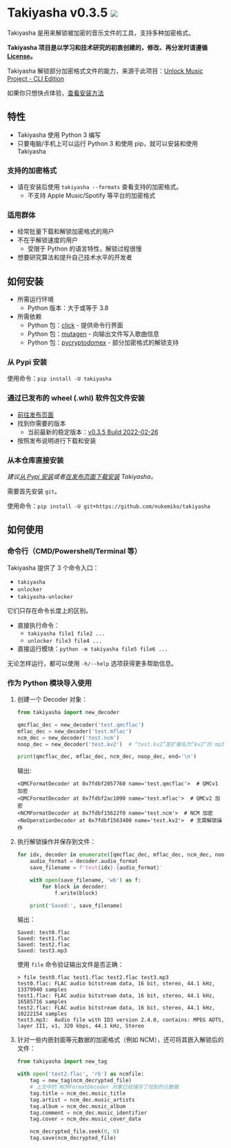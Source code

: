 # Takiyasha v0.3.5 ![](https://img.shields.io/badge/python-3.8+-green)

Takiyasha 是用来解锁被加密的音乐文件的工具，支持多种加密格式。

**Takiyasha 项目是以学习和技术研究的初衷创建的，修改、再分发时请遵循 [License](https://github.com/nukemiko/takiyasha/blob/master/LICENSE)。**

Takiyasha 解锁部分加密格式文件的能力，来源于此项目：[Unlock Music Project - CLI Edition](https://github.com/unlock-music/cli)

如果你只想快点体验，[查看安装方法](#how_to_install)

## 特性

- Takiyasha 使用 Python 3 编写
- 只要电脑/手机上可以运行 Python 3 和使用 pip，就可以安装和使用 Takiyasha

### 支持的加密格式

- 请在安装后使用 `takiyasha --formats` 查看支持的加密格式。
    - 不支持 Apple Music/Spotify 等平台的加密格式

### 适用群体

- 经常批量下载和解锁加密格式的用户
- 不在乎解锁速度的用户
    - 受限于 Python 的语言特性，解锁过程很慢
- 想要研究算法和提升自己技术水平的开发者

## <span id="how_to_install">如何安装</span>

- 所需运行环境
    - Python 版本：大于或等于 3.8
- 所需依赖
    - Python 包：[click](https://pypi.org/project/click/) - 提供命令行界面
    - Python 包：[mutagen](https://pypi.org/project/mutagen/) - 向输出文件写入歌曲信息
    - Python 包：[pycryptodomex](https://pypi.org/project/pycryptodomex/) - 部分加密格式的解锁支持

### <span id="from_pypi">从 Pypi 安装</span>

使用命令：`pip install -U takiyasha`

### <span id="from_release">通过已发布的 wheel (.whl) 软件包文件安装</span>

- [前往发布页面](https://github.com/nukemiko/takiyasha/releases)
- 找到你需要的版本
    - 当前最新的稳定版本：[v0.3.5 Build 2022-02-26](https://github.com/nukemiko/takiyasha/releases/tag/v0.3.5)
- 按照发布说明进行下载和安装

### 从本仓库直接安装

*建议[从 Pypi 安装](#from_pypi)或者[在发布页面下载安装](#from_release) Takiyasha。*

需要首先安装 `git`。

使用命令：`pip install -U git+https://github.com/nukemiko/takiyasha`

## 如何使用

### 命令行（CMD/Powershell/Terminal 等）

Takiyasha 提供了 3 个命令入口：
- `takiyasha`
- `unlocker`
- `takiyasha-unlocker`

它们只存在命令长度上的区别。

- 直接执行命令：
    - `takiyasha file1 file2 ...`
    - `unlocker file3 file4 ...`
- 直接运行模块：`python -m takiyasha file5 file6 ...`

无论怎样运行，都可以使用 `-h/--help` 选项获得更多帮助信息。

### 作为 Python 模块导入使用

1. 创建一个 Decoder 对象：

    ```python
    from takiyasha import new_decoder

    qmcflac_dec = new_decoder('test.qmcflac')
    mflac_dec = new_decoder('test.mflac')
    ncm_dec = new_decoder('test.ncm')
    noop_dec = new_decoder('test.kv2')  # “test.kv2”是扩展名为“kv2”的 mp3 文件

    print(qmcflac_dec, mflac_dec, ncm_dec, noop_dec, end='\n')
    ```

    输出:

    ```text
    <QMCFormatDecoder at 0x7fdbf2057760 name='test.qmcflac'>  # QMCv1 加密
    <QMCFormatDecoder at 0x7fdbf2ac1090 name='test.mflac'>  # QMCv2 加密
    <NCMFormatDecoder at 0x7fdbf15622f0 name='test.ncm'>  # NCM 加密
    <NoOperationDecoder at 0x7fdbf1563400 name='test.kv2'>  # 无需解锁操作
    ```

2. 执行解锁操作并保存到文件：

    ```python
    for idx, decoder in enumerate([qmcflac_dec, mflac_dec, ncm_dec, noop_dec]):
        audio_format = decoder.audio_format
        save_filename = f'test{idx}.{audio_format}'

        with open(save_filename, 'wb') as f:
            for block in decoder:
                f.write(block)

        print('Saved:', save_filename)
    ```

    输出：

    ```text
    Saved: test0.flac
    Saved: test1.flac
    Saved: test2.flac
    Saved: test3.mp3
    ```

    使用 `file` 命令验证输出文件是否正确：

    ```text
    > file test0.flac test1.flac test2.flac test3.mp3
    test0.flac: FLAC audio bitstream data, 16 bit, stereo, 44.1 kHz, 13379940 samples
    test1.flac: FLAC audio bitstream data, 16 bit, stereo, 44.1 kHz, 16585716 samples
    test2.flac: FLAC audio bitstream data, 16 bit, stereo, 44.1 kHz, 10222154 samples
    test3.mp3:  Audio file with ID3 version 2.4.0, contains: MPEG ADTS, layer III, v1, 320 kbps, 44.1 kHz, Stereo
    ```

3. 针对一些内嵌封面等元数据的加密格式（例如 NCM），还可将其嵌入解锁后的文件：

    ```python
    from takiyasha import new_tag

    with open('text2.flac', 'rb') as ncmfile:
        tag = new_tag(ncm_decrypted_file)
        # 上文中的 NCMFormatDecoder 对象已经储存了找到的元数据
        tag.title = ncm_dec.music_title
        tag.artist = ncm_dec.music_artists
        tag.album = ncm_dec.music_album
        tag.comment = ncm_dec.music_identifier
        tag.cover = ncm_dev.music_cover_data

        ncm_decrypted_file.seek(0, 0)
        tag.save(ncm_decrypted_file)
    ```

